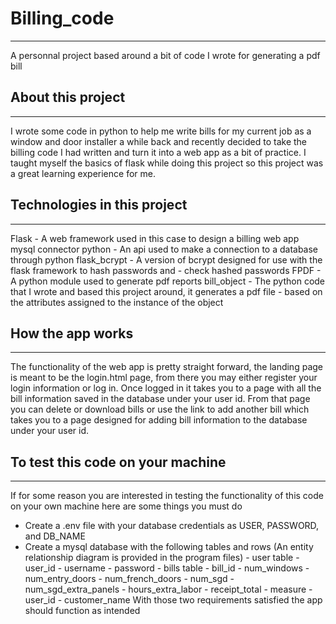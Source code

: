 # Billing_code
---
A personnal project based around a bit of code I wrote for generating a pdf bill

## About this project
---
I wrote some code in python to help me write bills for my current job as a window and door installer
a while back and recently decided to take the billing code I had written and turn it into a web app
as a bit of practice. I taught myself the basics of flask while doing this project so this project 
was a great learning experience for me.

## Technologies in this project
---
Flask - A web framework used in this case to design a billing web app
mysql connector python - An api used to make a connection to a database through python
flask_bcrypt - A version of bcrypt designed for use with the flask framework to hash passwords and
             - check hashed passwords
FPDF - A python module used to generate pdf reports
bill_object - The python code that I wrote and based this project around, it generates a pdf file
            - based on the attributes assigned to the instance of the object

## How the app works
---
The functionality of the web app is pretty straight forward, the landing page is meant to be the
login.html page, from there you may either register your login information or log in. Once logged
in it takes you to a page with all the bill information saved in the database under your user id.
From that page you can delete or download bills or use the link to add another bill which takes 
you to a page designed for adding bill information to the database under your user id.

## To test this code on your machine
---
If for some reason you are interested in testing the functionality of this code on your own machine
here are some things you must do
- Create a .env file with your database credentials as USER, PASSWORD, and DB_NAME
- Create a mysql database with the following tables and rows (An entity relationship diagram is provided in the program files)
        - user table
            -  user_id
            -  username
            -  password
        - bills table
            -  bill_id
            -  num_windows
            -  num_entry_doors
            -  num_french_doors
            -  num_sgd
            -  num_sgd_extra_panels
            -  hours_extra_labor
            -  receipt_total
            -  measure
            -  user_id
            -  customer_name
With those two requirements satisfied the app should function as intended
